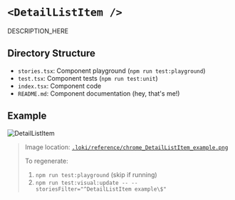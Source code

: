 # `<DetailListItem />`

DESCRIPTION_HERE

## Directory Structure

- `stories.tsx`: Component playground (`npm run test:playground`)
- `test.tsx`: Component tests (`npm run test:unit`)
- `index.tsx`: Component code
- `README.md`: Component documentation (hey, that's me!)

## Example

![DetailListItem](../../../.loki/reference/chrome_DetailListItem_example.png)

> Image location: [`.loki/reference/chrome_DetailListItem_example.png`](../../../.loki/reference/chrome_DetailListItem_example.png)
> 
> To regenerate: 
> 1. `npm run test:playground` (skip if running)
> 1. `npm run test:visual:update -- --storiesFilter="^DetailListItem example\$"`